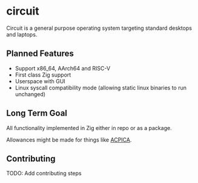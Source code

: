 # circuit

Circuit is a general purpose operating system targeting standard desktops and laptops.

## Planned Features
- Support x86_64, AArch64 and RISC-V
- First class Zig support
- Userspace with GUI
- Linux syscall compatibility mode (allowing static linux binaries to run unchanged)

## Long Term Goal
All functionality implemented in Zig either in repo or as a package.

Allowances might be made for things like [ACPICA](https://acpica.org/).

## Contributing
TODO: Add contributing steps
